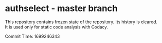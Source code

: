 # authselect - master branch

This repository contains frozen state of the repository.
Its history is cleared. It is used only for static code
analysis with Codacy.

Commit Time: 1699246343